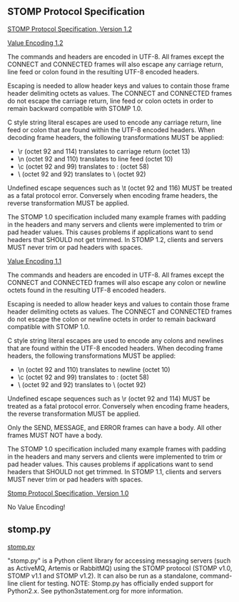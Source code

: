 ## STOMP Protocol Specification

[STOMP Protocol Specification, Version 1.2](https://stomp.github.io/stomp-specification-1.2.html)

[Value Encoding 1.2](https://stomp.github.io/stomp-specification-1.2.html#Value_Encoding)

The commands and headers are encoded in UTF-8. All frames except the CONNECT
and CONNECTED frames will also escape any carriage return, line feed or colon
found in the resulting UTF-8 encoded headers.

Escaping is needed to allow header keys and values to contain those frame
header delimiting octets as values. The CONNECT and CONNECTED frames do not
escape the carriage return, line feed or colon octets in order to remain
backward compatible with STOMP 1.0.

C style string literal escapes are used to encode any carriage return, line
feed or colon that are found within the UTF-8 encoded headers. When decoding
frame headers, the following transformations MUST be applied:

- \r (octet 92 and 114) translates to carriage return (octet 13)
- \n (octet 92 and 110) translates to line feed (octet 10)
- \c (octet 92 and 99) translates to : (octet 58)
- \\ (octet 92 and 92) translates to \ (octet 92)

Undefined escape sequences such as \t (octet 92 and 116) MUST be treated as a
fatal protocol error. Conversely when encoding frame headers, the reverse
transformation MUST be applied.

The STOMP 1.0 specification included many example frames with padding in the
headers and many servers and clients were implemented to trim or pad header
values. This causes problems if applications want to send headers that SHOULD
not get trimmed. In STOMP 1.2, clients and servers MUST never trim or pad
headers with spaces.

[Value Encoding 1.1](https://stomp.github.io/stomp-specification-1.1.html#Value_Encoding)

The commands and headers are encoded in UTF-8. All frames except the CONNECT
and CONNECTED frames will also escape any colon or newline octets found in the
resulting UTF-8 encoded headers.

Escaping is needed to allow header keys and values to contain those frame
header delimiting octets as values. The CONNECT and CONNECTED frames do not
escape the colon or newline octets in order to remain backward compatible with
STOMP 1.0.

C style string literal escapes are used to encode any colons and newlines that
are found within the UTF-8 encoded headers. When decoding frame headers, the
following transformations MUST be applied:

- \n (octet 92 and 110) translates to newline (octet 10)
- \c (octet 92 and 99) translates to : (octet 58)
- \\ (octet 92 and 92) translates to \ (octet 92)

Undefined escape sequences such as \r (octet 92 and 114) MUST be treated as a
fatal protocol error. Conversely when encoding frame headers, the reverse
transformation MUST be applied.

Only the SEND, MESSAGE, and ERROR frames can have a body. All other frames MUST
NOT have a body.

The STOMP 1.0 specification included many example frames with padding in the
headers and many servers and clients were implemented to trim or pad header
values. This causes problems if applications want to send headers that SHOULD
not get trimmed. In STOMP 1.1, clients and servers MUST never trim or pad
headers with spaces.

[Stomp Protocol Specification, Version 1.0](https://stomp.github.io/stomp-specification-1.0.html)

No Value Encoding!

## stomp.py

[stomp.py](https://github.com/jasonrbriggs/stomp.py)

"stomp.py" is a Python client library for accessing messaging servers (such as
ActiveMQ, Artemis or RabbitMQ) using the STOMP protocol (STOMP v1.0, STOMP
v1.1 and STOMP v1.2). It can also be run as a standalone, command-line
client for testing. NOTE: Stomp.py has officially ended support for
Python2.x. See python3statement.org for more information.


